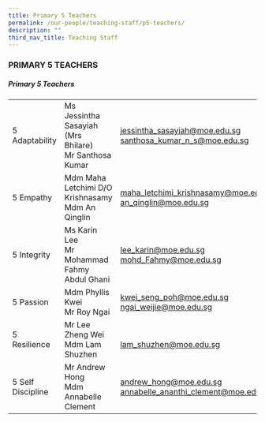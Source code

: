 ```yaml
---
title: Primary 5 Teachers
permalink: /our-people/teaching-staff/p5-teachers/
description: ""
third_nav_title: Teaching Staff
---
```

### PRIMARY 5 TEACHERS

##### Primary 5 Teachers

|  	|  	|  	|
|---	|---	|---	|
| 5 Adaptability 	| Ms Jessintha Sasayiah (Mrs Bhilare)<br>Mr Santhosa Kumar	| [jessintha\_sasayiah@moe.edu.sg](mailto:jessintha_sasayiah@moe.edu.sg) <br>[santhosa\_kumar_n_s@moe.edu.sg](mailto:santhosa_kumar_n_s@edu.gov.sg)	|
| 5 Empathy 	| Mdm Maha Letchimi D/O Krishnasamy<br>Mdm An Qinglin 	| [maha\_letchimi\_krishnasamy@moe.edu.sg](mailto:maha_letchimi_krishnasamy@moe.edu.sg) <br>[an\_qinglin@moe.edu.sg](mailto:an_qinglin@moe.edu.sg)	|
| 5 Integrity 	| Ms Karin Lee<br>Mr Mohammad Fahmy Abdul Ghani 	| [lee\_karin@moe.edu.sg](mailto:lee_karin@moe.edu.sg) <br>[mohd\_Fahmy@moe.edu.sg](mailto:mohd_fahmy@moe.edu.sg) 	|
| 5 Passion 	| Mdm Phyllis Kwei<br>Mr Roy Ngai  	| [kwei\_seng\_poh@moe.edu.sg](mailto:kwei_seng_poh@moe.edu.sg ) <br>[ngai\_weijie@moe.edu.sg](mailto:ngai_weijie@moe.edu.sg) 	|
| 5 Resilience 	| Mr Lee Zheng Wei<br>Mdm Lam Shuzhen| [](mailto:ho_kam_seng_tommy@moe.edu.sg) <br>[lam\_shuzhen@moe.edu.sg](mailto:lam_shuzhen@moe.edu.sg)	|
| 5 Self Discipline 	| Mr Andrew Hong<br>Mdm Annabelle Clement| [andrew\_hong@moe.edu.sg](mailto:andrew_hong@moe.edu.sg) <br>[annabelle\_ananthi\_clement@moe.edu.sg](mailto:annabelle_ananthi_clemant@moe.edu.sg)	|